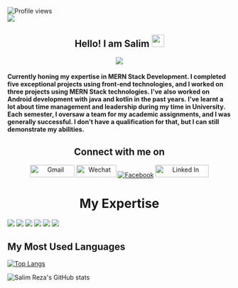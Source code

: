 <!-- <img src=""/> -->



 
 ![Profile views](https://gpvc.arturio.dev/SalimmReza)  
 <img src="https://user-images.githubusercontent.com/91980956/205349162-70d34b7b-9a2d-4054-8e3d-0b5947a419bb.png"/> 
<h2 align="center">
  Hello! I am Salim
  <img src="https://media.giphy.com/media/hvRJCLFzcasrR4ia7z/giphy.gif" width="28">
</h2>


<!-- ---------------------------- -->
<p align="center">
  <a href="https://github.com/DenverCoder1/readme-typing-svg"><img src="https://readme-typing-svg.herokuapp.com/?lines=A%20Web%20And%20An%20Android%20Developer&font=Fira%20Code&center=true&width=440&height=45&color=0800FA&vCenter=true&size=22"></a>
</p>
<!-- ----------done-------------- -->

#### Currently honing my expertise in MERN Stack Development. I completed five exceptional projects using front-end technologies, and I worked on three projects using MERN Stack technologies. I've also worked on Android development with java and kotlin in the past years. I've learnt a lot about time management and leadership during my time in University. Each semester, I oversaw a team for my academic assignments, and I was generally successful. I don't have a qualification for that, but I can still demonstrate my abilities.

<h2 align='center'> Connect with me on</h2>

<div align="center">
   <a href="https://img.shields.io/badge/Gmail-salimnuaa%40gmail.com-informational"><img src="https://img.shields.io/badge/Gmail-D14836?style=for-the-badge&logo=gmail&logoColor=white" width="100" height="28" alt="Gmail"/></a>
   <a href="https://img.shields.io/badge/Wechat-salimrezaaa-informational"><img src="https://img.shields.io/badge/WeChat-07C160?style=for-the-badge&logo=wechat&logoColor=white" width="90" height="28"  alt="Wechat"/></a>
   <a href="https://www.facebook.com/profile.php?id=100004142567933"><img src="https://img.shields.io/badge/Facebook-1877F2?style=for-the-badge&logo=facebook&logoColor=white" alt="Facebook"/></a>
  <a href="https://www.linkedin.com/in/salim-reza-2a0648191/"><img src="https://img.shields.io/badge/LinkedIn-0077B5?style=for-the-badge&logo=linkedin&logoColor=white" width="120" height="28"  alt="Linked In"/></a>
</div>

<!-- ------------------done--------------- -->



<h1 align="center">My Expertise</h1>  

<img src="https://img.shields.io/badge/Android-3DDC84?style=for-the-badge&logo=android&logoColor=white" /> <img src="https://img.shields.io/badge/Java-ECF0F1?style=for-the-badge&logo=java&logoColor=blue" />  <img src="https://img.shields.io/badge/firebase-3498DB?style=for-the-badge&logo=firebase&logoColor=F39C12" /> <img src="https://img.shields.io/badge/Kotlin-000000?&style=for-the-badge&logo=kotlin&logoColor=white" />  <img src="https://img.shields.io/badge/SQLite-07405E?style=for-the-badge&logo=sqlite&logoColor=white" /> <img src="https://img.shields.io/badge/room-%23FF6600.svg?&style=for-the-badge&logo=rColor=white" />   

<!-- ------------------Most used language--------------- -->

<h2 align="">My Most Used Languages</h2>  

[![Top Langs](https://github-readme-stats.vercel.app/api/top-langs/?username=SalimmReza&layout=compact)](https://github.com/SalimmReza/github-readme-stats)

<!-- ------------------Most used language--------------- -->

<!-- ---------------------stats----------------------- -->
![Salim Reza's GitHub stats](https://github-readme-stats.vercel.app/api?username=SalimmReza&show_icons=true&theme=radical)

<!-- ---------------------stats----------------------- -->








